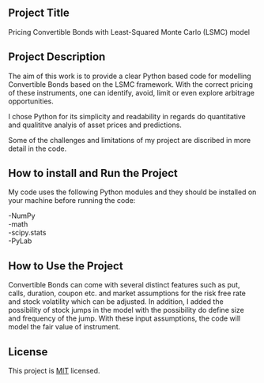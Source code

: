 ## Project Title
Pricing Convertible Bonds with Least-Squared Monte Carlo (LSMC) model 
 
 
## Project Description
 
The aim of this work is to provide a clear Python based code for modelling Convertible Bonds based on the LSMC framework. With the correct pricing of these instruments, one can identify, avoid, limit or even explore arbitrage opportunities. 
 
I chose Python for its simplicity and readability in regards do quantitative and qualititve analyis of asset prices and predictions. 
 
Some of the challenges and limitations of my project are discribed in more detail in the code.
 
 
 
## How to install and Run the Project
 
My code uses the following Python modules and they should be installed on your machine before running the code:
 
-NumPy  
-math  
-scipy.stats  
-PyLab  
 
## How to Use the Project
 
Convertible Bonds can come with several distinct features such as put, calls, duration, coupon etc. and market assumptions for the risk free rate and stock volatility which can be adjusted. In addition, I added the possibility of stock jumps in the model with the possibility do define size and frequency of the jump. With these input assumptions, the code will model the fair value of instrument.
 
 
## License
 
This project is [MIT](https://github.com/ReneB0/LSMC/blob/main/LICENSE) licensed.


